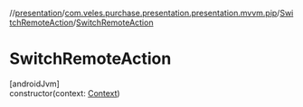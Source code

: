 //[presentation](../../../index.md)/[com.veles.purchase.presentation.presentation.mvvm.pip](../index.md)/[SwitchRemoteAction](index.md)/[SwitchRemoteAction](-switch-remote-action.md)

# SwitchRemoteAction

[androidJvm]\
constructor(context: [Context](https://developer.android.com/reference/kotlin/android/content/Context.html))
